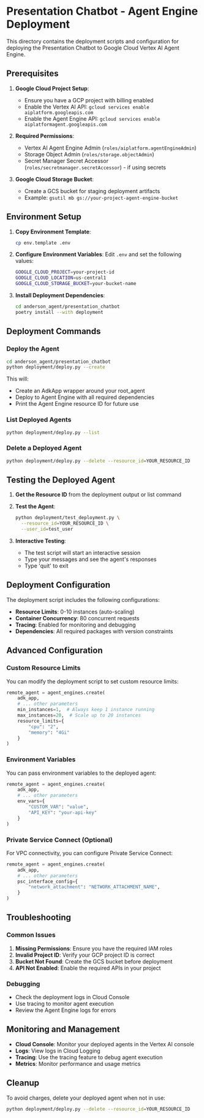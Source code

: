 # Presentation Chatbot - Agent Engine Deployment

This directory contains the deployment scripts and configuration for deploying the Presentation Chatbot to Google Cloud Vertex AI Agent Engine.

## Prerequisites

1. **Google Cloud Project Setup**:
   - Ensure you have a GCP project with billing enabled
   - Enable the Vertex AI API: `gcloud services enable aiplatform.googleapis.com`
   - Enable the Agent Engine API: `gcloud services enable aiplatformagent.googleapis.com`

2. **Required Permissions**:
   - Vertex AI Agent Engine Admin (`roles/aiplatform.agentEngineAdmin`)
   - Storage Object Admin (`roles/storage.objectAdmin`)
   - Secret Manager Secret Accessor (`roles/secretmanager.secretAccessor`) - if using secrets

3. **Google Cloud Storage Bucket**:
   - Create a GCS bucket for staging deployment artifacts
   - Example: `gsutil mb gs://your-project-agent-engine-bucket`

## Environment Setup

1. **Copy Environment Template**:
   ```bash
   cp env.template .env
   ```

2. **Configure Environment Variables**:
   Edit `.env` and set the following values:
   ```bash
   GOOGLE_CLOUD_PROJECT=your-project-id
   GOOGLE_CLOUD_LOCATION=us-central1
   GOOGLE_CLOUD_STORAGE_BUCKET=your-bucket-name
   ```

3. **Install Deployment Dependencies**:
   ```bash
   cd anderson_agent/presentation_chatbot
   poetry install --with deployment
   ```

## Deployment Commands

### Deploy the Agent

```bash
cd anderson_agent/presentation_chatbot
python deployment/deploy.py --create
```

This will:
- Create an AdkApp wrapper around your root_agent
- Deploy to Agent Engine with all required dependencies
- Print the Agent Engine resource ID for future use

### List Deployed Agents

```bash
python deployment/deploy.py --list
```

### Delete a Deployed Agent

```bash
python deployment/deploy.py --delete --resource_id=YOUR_RESOURCE_ID
```

## Testing the Deployed Agent

1. **Get the Resource ID** from the deployment output or list command

2. **Test the Agent**:
   ```bash
   python deployment/test_deployment.py \
     --resource_id=YOUR_RESOURCE_ID \
     --user_id=test_user
   ```

3. **Interactive Testing**:
   - The test script will start an interactive session
   - Type your messages and see the agent's responses
   - Type 'quit' to exit

## Deployment Configuration

The deployment script includes the following configurations:

- **Resource Limits**: 0-10 instances (auto-scaling)
- **Container Concurrency**: 80 concurrent requests
- **Tracing**: Enabled for monitoring and debugging
- **Dependencies**: All required packages with version constraints

## Advanced Configuration

### Custom Resource Limits

You can modify the deployment script to set custom resource limits:

```python
remote_agent = agent_engines.create(
    adk_app,
    # ... other parameters
    min_instances=1,  # Always keep 1 instance running
    max_instances=20,  # Scale up to 20 instances
    resource_limits={
        "cpu": "2",
        "memory": "4Gi"
    }
)
```

### Environment Variables

You can pass environment variables to the deployed agent:

```python
remote_agent = agent_engines.create(
    adk_app,
    # ... other parameters
    env_vars={
        "CUSTOM_VAR": "value",
        "API_KEY": "your-api-key"
    }
)
```

### Private Service Connect (Optional)

For VPC connectivity, you can configure Private Service Connect:

```python
remote_agent = agent_engines.create(
    adk_app,
    # ... other parameters
    psc_interface_config={
        "network_attachment": "NETWORK_ATTACHMENT_NAME",
    }
)
```

## Troubleshooting

### Common Issues

1. **Missing Permissions**: Ensure you have the required IAM roles
2. **Invalid Project ID**: Verify your GCP project ID is correct
3. **Bucket Not Found**: Create the GCS bucket before deployment
4. **API Not Enabled**: Enable the required APIs in your project

### Debugging

- Check the deployment logs in Cloud Console
- Use tracing to monitor agent execution
- Review the Agent Engine logs for errors

## Monitoring and Management

- **Cloud Console**: Monitor your deployed agents in the Vertex AI console
- **Logs**: View logs in Cloud Logging
- **Tracing**: Use the tracing feature to debug agent execution
- **Metrics**: Monitor performance and usage metrics

## Cleanup

To avoid charges, delete your deployed agent when not in use:

```bash
python deployment/deploy.py --delete --resource_id=YOUR_RESOURCE_ID
```
